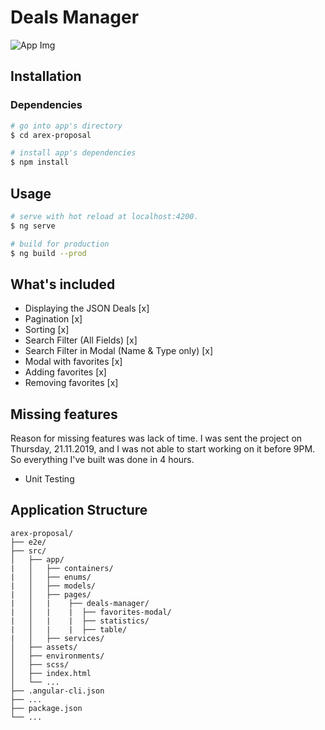 # Deals Manager

![App Img](https://i.ibb.co/zF787Mc/Screen-Shot-2019-11-22-at-1-48-06-AM.png)

## Installation

### Dependencies

``` bash
# go into app's directory
$ cd arex-proposal

# install app's dependencies
$ npm install
```

## Usage

``` bash
# serve with hot reload at localhost:4200.
$ ng serve

# build for production
$ ng build --prod
```

## What's included

* Displaying the JSON Deals [x]
* Pagination [x]
* Sorting [x]
* Search Filter (All Fields) [x]
* Search Filter in Modal (Name & Type only) [x]
* Modal with favorites [x]
* Adding favorites [x]
* Removing favorites [x]

## Missing features
Reason for missing features was lack of time. I was sent the project on Thursday, 21.11.2019, and I was not able to start working on it before 9PM. So everything I've built was done in 4 hours.
* Unit Testing


## Application Structure

```
arex-proposal/
├── e2e/
├── src/
│   ├── app/
|   │   ├── containers/
|   │   ├── enums/
|   │   ├── models/
|   │   ├── pages/
|   │   |    ├── deals-manager/
|   │   |    |  ├── favorites-modal/
|   │   |    |  ├── statistics/
|   │   |    |  ├── table/
|   │   ├── services/
│   ├── assets/
│   ├── environments/
│   ├── scss/
│   ├── index.html
│   └── ...
├── .angular-cli.json
├── ...
├── package.json
└── ...
```

